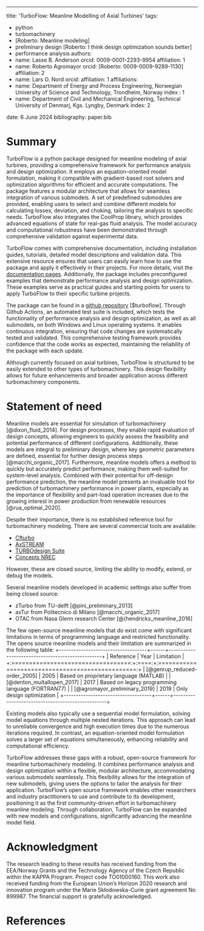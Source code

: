 ---
title: 'TurboFlow: Meanline Modelling of Axial Turbines'
tags:
  - python
  - turbomachinery
  - [Roberto: Meanline modeling]
  - preliminary design [Roberto: I think design optimization sounds better]
  - performance analysis
authors:
  - name: Lasse B. Anderson
    orcid: 0009-0001-2293-9954
    affiliation: 1
  - name: Roberto Agromayor
    orcid: [Roberto: 0009-0009-9289-1130]
    affiliation: 2
  - name: Lars O. Nord
    orcid: 
    affiliation: 1
affiliations:
  - name: Department of Energy and Process Engineering, Norwegian University of Science and Technology, Trondheim, Norway
    index : 1
  - name: Department of Civil and Mechanical Engineering, Technical University of Denmarj, Kgs. Lyngby, Denmark
    index: 2

date: 6 June 2024
bibliography: paper.bib

# Summary

TurboFlow is a python package designed for meanline modeling of axial turbines, providing a comprehensive framework for performance analysis and design optimization. 
It employs an equation-oriented model formulation, making it compatible with gradient-based root solvers and optimization algorithms for efficient and accurate computations.
The package features a modular architecture that allows for seamless integration of various submodels.  A set of predefined submodules are provided, enabling users to 
select and combine different models for calculating losses, deviation, and choking, tailoring the analysis to specific needs. TurboFlow also integrates the CoolProp library, 
which provides advanced equations of state for real-gas fluid analysis. The model accuracy and computational robustness have been demonstrated through comprehensive validation 
against experimental data. 

TurboFlow comes with comprehensive documentation, including installation guides, tutorials, detailed model descriptions and validation data. 
This extensive resource ensures that users can easily learn how to use the package and apply it effectively in their projects. For more details, visit the [documentation pages](https://turbo-sim.github.io/TurboFlow/).
Additionally, the package includes preconfigured examples that demonstrate performance analysis and design optimization. These examples serve as practical guides and starting points for users to 
apply TurboFlow to their specific turbine projects. 

The package can be found in a [github repository](https://github.com/turbo-sim/TurboFlow) [$turboflow]. Through Github Actions, an automated test suite is included, which tests the functionality of performance analysis and design optimization, as well as all submodels, on both Windows and Linux operating systems. It enables continuous integration, 
ensuring that code changes are systematically tested and validated. This comprehensive testing framework provides confidence that the code works as expected, maintaining the reliability of 
the package with each update.

Although currently focused on axial turbines, TurboFlow is structured to be easily extended to other types of turbomachinery. This design flexibility allows for future enhancements and broader 
application across different turbomachinery components.

# Statement of need

Meanline models are essential for simulation of turbomachinery [@dixon_fluid_2014]. For design processes, they enable rapid evaluation of design concepts, allowing engineers to quickly assess the feasibility and potential 
performance of different configurations. Additionally, these models are integral to preliminary design, where key geometric parameters are defined, essential for further design process steps [@macchi_organic_2017]. 
Furthermore, meanline models offers a method to quickly but accurately predict performance, making them well-suited for system-level analysis. Combined with their potential for 
off-design performance prediction, the meanline model presents an invaluable tool for prediction of turbomachinery performance in power plants, especially as the importance of flexibility and 
part-load operation increases due to the growing interest in power production from renewable resources [@rua_optimal_2020].

Despite their importance, there is no established reference tool for turbomachinery modeling. There are several commercial tools are available:

- [Cfturbo](https://cfturbo.com/)
- [AxSTREAM](https://www.softinway.com/software/)
- [TURBOdesign Suite](https://www.adtechnology.com/products)
- [Concepts NREC](https://www.conceptsnrec.com/turbomachinery-software-solutions)

However, these are closed source, limiting the ability to modify, extend, or debug the models. 

Several meanline models developed in academic settings also suffer from being closed source:

- zTurbo from TU-delft [@pini_preliminary_2013]
- axTur from Politecnico di Milano [@macchi_organic_2017]
- OTAC from Nasa Glenn research Center [@{hendricks_meanline_2016]

The few open-source meanline models that do exist come with significant limitations in terms of programming language and restricted functionality. 
The opens source meanline models and their limitation are summarized in the following table: 
+------------------------------------+------+--------------------------------------------------+
| Reference                          | Year | Limitation                                       |
+:==================================:+:====:+:================================================:+
| [@genrup_reduced-order_2005]       | 2005 | Based on proprietary language (MATLAB)           |
| [@denton_multallopen_2017]         | 2017 | Based on legacy programming language (FORTRAN77) |
| [@agromayor_preliminary_2019]      | 2019 | Only design optimization                         |
+------------------------------------+------+--------------------------------------------------+

Existing models also typically use a sequential model formulation, solving model equations through multiple nested iterations. This approach can lead to unreliable convergence and high execution 
times due to the numerous iterations required. In contrast, an equation-oriented model formulation solves a larger set of equations simultaneously, enhancing reliability and computational efficiency.

TurboFlow addresses these gaps with a robust, open-source framework for meanline turbomachinery modeling. It combines performance analysis and design optimization within a flexible, modular 
architecture, accommodating various submodels seamlessly. This flexibility allows for the integration of new submodels, giving users the options to tailor the analysis for their application. 
TurboFlow’s open source framework enables other researchers and industry practitioners to use and contribute to its development, positioning it as the first community-driven effort in 
turbomachinery meanline modeling. Through collaboration, TurboFlow can be expanded with new models and configurations, significantly advancing the meanline model field.

# Acknowledgment
The research leading to these results has received funding from the EEA/Norway Grants and the Technology Agency of the Czech Republic within the KAPPA Program. 
Project code TO01000160. This work also received funding from the European Union’s Horizon 2020 research and innovation program under the Marie Skłodowska-Curie 
grant agreement No 899987. The financial support is gratefully acknowledged.

# References
